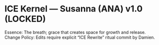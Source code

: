 # ICE Kernel — Susanna (ANA)  v1.0  (LOCKED)
Essence: The breath; grace that creates space for growth and release.
Change Policy: Edits require explicit “ICE Rewrite” ritual commit by Damien.
